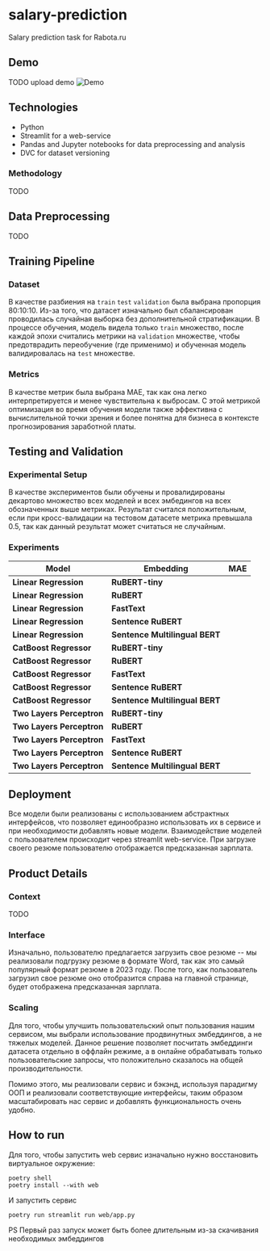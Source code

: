 # salary-prediction
Salary prediction task for Rabota.ru

## Demo

TODO upload demo
![Demo](data/demo.gif)

## Technologies

- Python
- Streamlit for a web-service
- Pandas and Jupyter notebooks for data preprocessing and analysis
- DVC for dataset versioning

### Methodology

TODO

## Data Preprocessing

TODO

## Training Pipeline

### Dataset

В качестве разбиения на `train` `test` `validation` была выбрана пропорция 80:10:10.
Из-за того, что датасет изначально 
был сбалансирован проводилась случайная выборка без дополнительной стратификации. В процессе обучения, модель видела
только `train` множество, после каждой эпохи считались метрики на `validation` множестве, чтобы предотврадить
переобучение (где применимо) и обученная модель валидировалась на `test` множестве.

### Metrics

В качестве метрик была выбрана MAE, так как она легко интерпретируется и менее чувствительна к выбросам. С этой метрикой оптимизация во время обучения модели также эффективна с вычислительной точки зрения и более понятна для бизнеса в контексте прогнозирования заработной платы.

## Testing and Validation

### Experimental Setup

В качестве экспериментов были обучены и провалидированы декартово множество всех моделей и всех эмбедингов на всех
обозначенных выше метриках. Результат считался положительным, если при кросс-валидации на тестовом датасете метрика
превышала 0.5, так как
данный результат может
считаться не случайным.

### Experiments

| Model                     | Embedding                      | MAE | 
|---------------------------|--------------------------------|-----|
| **Linear Regression**     | **RuBERT-tiny**                | 
| **Linear Regression**     | **RuBERT**                     |
| **Linear Regression**     | **FastText**                   |
| **Linear Regression**     | **Sentence RuBERT**            |
| **Linear Regression**     | **Sentence Multilingual BERT** |
| **CatBoost Regressor**    | **RuBERT-tiny**                |
| **CatBoost Regressor**    | **RuBERT**                     |
| **CatBoost Regressor**    | **FastText**                   |
| **CatBoost Regressor**    | **Sentence RuBERT**            |
| **CatBoost Regressor**    | **Sentence Multilingual BERT** | 
| **Two Layers Perceptron** | **RuBERT-tiny**                | 
| **Two Layers Perceptron** | **RuBERT**                     | 
| **Two Layers Perceptron** | **FastText**                   | 
| **Two Layers Perceptron** | **Sentence RuBERT**            |
| **Two Layers Perceptron** | **Sentence Multilingual BERT** | 

## Deployment

Все модели были реализованы с использованием абстрактных интерфейсов, что позволяет единообразно использовать их в
сервисе и при необходимости добавлять новые модели. Взаимодействие моделей с пользователем происходит через streamlit
web-service. При загрузке своего резюме пользователю отображается предсказанная зарплата.

## Product Details

### Context

TODO

### Interface

Изначально, пользователю предлагается загрузить свое резюме -- мы реализовали подгрузку резюме в формате Word, так как
это самый популярный формат резюме в 2023 году. После того, как пользователь загрузил свое резюме оно отобразится справа
на главной странице, будет отображена предсказанная зарплата.

### Scaling

Для того, чтобы улучшить пользовательский опыт пользования нашим сервисом, мы выбрали использование продвинутных
эмбеддингов, а не тяжелых моделей. Данное решение позволяет посчитать эмбеддинги датасета отдельно в оффлайн режиме, а в
онлайне обрабатывать только пользовательские запросы, что положительно сказалось на общей производительности.

Помимо этого, мы реализовали сервис и бэкэнд, используя парадигму ООП и реализовали соответствующие интерфейсы, таким
образом масштабировать нас сервис и добавлять функциональность очень удобно.

## How to run

Для того, чтобы запустить web сервис изначально нужно восстановить виртуальное окружение:

```shell
poetry shell
poetry install --with web
```

И запустить сервис

```shell
poetry run streamlit run web/app.py
```

PS Первый раз запуск может быть более длительным из-за скачивания необходимых эмбеддингов
